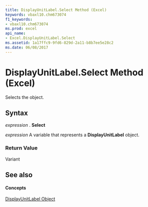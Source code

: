 ```yaml
---
title: DisplayUnitLabel.Select Method (Excel)
keywords: vbaxl10.chm673074
f1_keywords:
- vbaxl10.chm673074
ms.prod: excel
api_name:
- Excel.DisplayUnitLabel.Select
ms.assetid: 1a17ffc9-9fd6-829d-2a11-b8b7ee5e28c2
ms.date: 06/08/2017
---
```



# DisplayUnitLabel.Select Method (Excel)

Selects the object.


## Syntax

 _expression_ . **Select**

 _expression_ A variable that represents a **DisplayUnitLabel** object.


### Return Value

Variant


## See also


#### Concepts


[DisplayUnitLabel Object](Excel.DisplayUnitLabel(objec).md)

